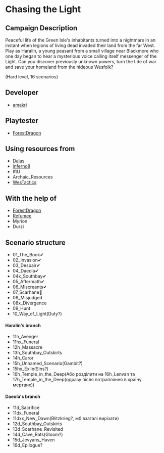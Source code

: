 # Chasing the Light

## Campaign Description
Peaceful life of the Green Isle's inhabitants turned into a nightmare in an instant when legions of living dead invaded their land from the far West. Play as Haralin, a young peasant from a small village near Blackmore who one day began to hear a mysterious voice calling itself messenger of the Light. Can you discover previously unknown powers, turn the tide of war and save your homeland from the hideous Wesfolk?

(Hard level, 16 scenarios)


## Developer
- [amakri](https://github.com/amakriLexa04)

## Playtester
- [ForestDragon](https://github.com/ForestDragon-wesnoth)

## Using resources from
- [Dalas](https://github.com/Dalas121)
- [inferno8](https://github.com/inferno8)
- IftU
- Archaic_Resources
- [WesTactics](https://github.com/wtactics)

## With the help of
- [ForestDragon](https://github.com/ForestDragon-wesnoth)
- [Refumee](https://github.com/Refumee)
- Myrion
- Durzi

## Scenario structure
- 01_The_Book✔                                                                                                                                      
- 02_Invasion✔                                                                                                                                      
- 03_Despair✔                                                                                                                                      
- 04_Daeola✔                                                                                                                                      
- 04x_Southbay✔                                                                                                                                      
- 05_Aftermath✔
- 06_Miscreants✔                                                                                                                              
- 07_Scarhane🔁                                                                                                                                        
- 08_Misjudged                                                                                                                                     
- 08x_Divergence                                                                                                                                    
- 09_Hunt                                                                                                                                       
- 10_Way_of_Light(Duty?)  

#### Haralin's branch 
- 11h_Avenger 
- 11hx_Funeral 
- 12h_Massacre 
- 13h_Southbay_Outskirts
- 14h_Caror
- 15h_Unnamed_Scenario(Gambit?)
- 15hx_Exile(Sins?)
- 16h_Temple_in_the_Deep(Або розділити на 16h_Lenvan та 17h_Temple_in_the_Deep(одразу після потрапляння в країну мертвих))

#### Daeola's branch
- 11d_Sacrifice
- 11dx_Funeral 
- 11dxx_New_Dawn(Blitzkrieg?, мб взагалі вирізати)
- 12d_Southbay_Outskirts 
- 13d_Scarhane_Revisited
- 14d_Cave_Rats(Gloom?)
- 15d_Jevyans_Haven
- 16d_Epilogue?
